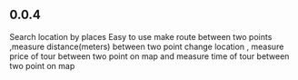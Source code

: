 ## 0.0.4

Search location by places Easy to use make route between two points ,measure distance(meters) between two point change location , measure price of tour between two point on map and measure time of tour between two point on map

